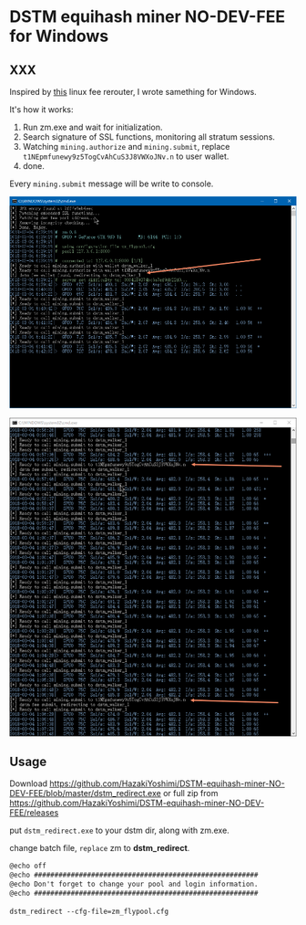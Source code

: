 # DSTM equihash miner NO-DEV-FEE for Windows

## XXX

Inspired by [this](https://bitcointalk.org/index.php?topic=2800586.0) linux fee rerouter, I wrote samething for Windows.

It's how it works:

1. Run zm.exe and wait for initialization.
2. Search signature of SSL functions, monitoring all stratum sessions.
3. Watching `mining.authorize` and `mining.submit`, replace `t1NEpmfunewy9z5TogCvAhCuS3J8VWXoJNv.n` to user wallet.
4. done.

Every `mining.submit` message will be write to console.

![](/imgs/0.png)

![](/imgs/1.png)

## Usage

Download https://github.com/HazakiYoshimi/DSTM-equihash-miner-NO-DEV-FEE/blob/master/dstm_redirect.exe or full zip from https://github.com/HazakiYoshimi/DSTM-equihash-miner-NO-DEV-FEE/releases

put `dstm_redirect.exe` to your dstm dir, along with zm.exe.

change batch file, `replace` zm to **dstm_redirect**.

```batch
@echo off
@echo #######################################################
@echo Don't forget to change your pool and login information.
@echo #######################################################

dstm_redirect --cfg-file=zm_flypool.cfg
```
